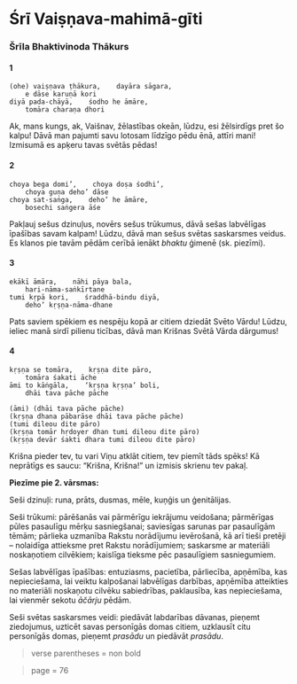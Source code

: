 # Śrī Vaiṣṇava-mahimā-gīti

### Šrīla Bhaktivinoda Thākurs

#### 1

    (ohe) vaiṣṇava ṭhākura,    dayāra sāgara,
        e dāse karuṇā kori
    diyā pada-chāyā,    śodho he āmāre,
        tomāra charaṇa dhori

Ak, mans kungs, ak, Vaišnav, žēlastības okeān, lūdzu, esi žēlsirdīgs pret šo kalpu! Dāvā man pajumti savu lotosam līdzīgo pēdu ēnā, attīri mani! Izmisumā es apķeru tavas svētās pēdas!

#### 2

    choya bega domi’,    choya doṣa śodhi’,
        choya guṇa deho’ dāse
    choya sat-saṅga,    deho’ he āmāre,
        bosechi saṅgera āśe

Pakļauj sešus dzinuļus, novērs sešus trūkumus, dāvā sešas labvēlīgas īpašības savam kalpam! Lūdzu, dāvā man sešus svētas saskarsmes veidus. Es klanos pie tavām pēdām cerībā ienākt *bhaktu* ģimenē (sk. piezīmi).

#### 3

    ekākī āmāra,    nāhi pāya bala,
        hari-nāma-saṅkīrtane
    tumi kṛpā kori,    śraddhā-bindu diyā,
        deho’ kṛṣṇa-nāma-dhane

Pats saviem spēkiem es nespēju kopā ar citiem dziedāt Svēto Vārdu! Lūdzu, ieliec manā sirdī pilienu ticības, dāvā man Krišnas Svētā Vārda dārgumus!

#### 4

    kṛṣṇa se tomāra,    kṛṣṇa dite pāro,
        tomāra śakati āche
    āmi to kāṅgāla,    ‘kṛṣṇa kṛṣṇa’ boli,
        dhāi tava pāche pāche

    (āmi) (dhāi tava pāche pāche)
    (kṛṣṇa dhana pābarāse dhāi tava pāche pāche)
    (tumi dileou dite pāro)
    (kṛṣṇa tomār hṛdoyer dhan tumi dileou dite pāro)
    (kṛṣṇa devār śakti dhara tumi dileou dite pāro)

Krišna pieder tev, tu vari Viņu atklāt citiem, tev piemīt tāds spēks! Kā neprātīgs es saucu: “Krišna, Krišna!” un izmisis skrienu tev pakaļ.

**Piezīme pie 2. vārsmas:**

Seši dzinuļi: runa, prāts, dusmas, mēle, kuņģis un ģenitālijas.

Seši trūkumi: pārēšanās vai pārmērīgu iekrājumu veidošana; pārmērīgas pūles pasaulīgu mērķu sasniegšanai; saviesīgas sarunas par pasaulīgām tēmām; pārlieka uzmanība Rakstu norādījumu ievērošanā, kā arī tieši pretēji – nolaidīga attieksme pret Rakstu norādījumiem; saskarsme ar materiāli noskaņotiem cilvēkiem; kaislīga tieksme pēc pasaulīgiem sasniegumiem.

Sešas labvēlīgas īpašības: entuziasms, pacietība, pārliecība, apņēmība, kas nepieciešama, lai veiktu kalpošanai labvēlīgas darbības, apņēmība atteikties no materiāli noskaņotu cilvēku sabiedrības, paklausība, kas nepieciešama, lai vienmēr sekotu *āčārju* pēdām.

Seši svētas saskarsmes veidi: piedāvāt labdarības dāvanas, pieņemt ziedojumus, uzticēt savas personīgās domas citiem, uzklausīt citu personīgās domas, pieņemt *prasādu* un piedāvāt *prasādu*.


> verse parentheses = non bold

> page = 76

